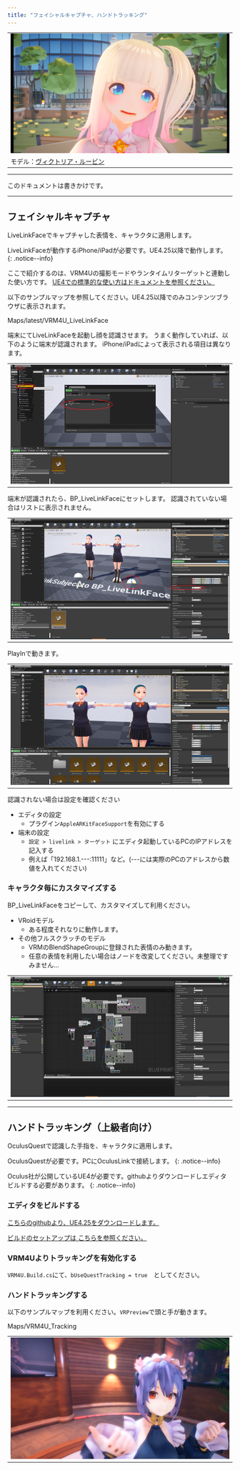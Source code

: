 ```yaml
---
title: "フェイシャルキャプチャ、ハンドトラッキング"
---
```


||
|-|
|[![](./assets/images/small/05t_top.png)](../assets/images/05t_top.png)|
|モデル：[ヴィクトリア・ルービン](https://hub.vroid.com/characters/2792872861023597723/models/5013769147837660446)|

----

このドキュメントは書きかけです。

----
## フェイシャルキャプチャ

LiveLinkFaceでキャプチャした表情を、キャラクタに適用します。

LiveLinkFaceが動作するiPhone/iPadが必要です。UE4.25以降で動作します。
{: .notice--info}

ここで紹介するのは、VRM4Uの撮影モードやランタイムリターゲットと連動した使い方です。
[UE4での標準的な使い方はドキュメントを参照ください。](https://docs.unrealengine.com/ja/Engine/Animation/FacialRecordingiPhone/index.html)


以下のサンプルマップを参照してください。UE4.25以降でのみコンテンツブラウザに表示されます。

Maps/latest/VRM4U_LiveLinkFace

端末にてLiveLinkFaceを起動し顔を認識させます。
うまく動作していれば、以下のように端末が認識されます。
iPhone/iPadによって表示される項目は異なります。

||
|-|
|[![](./assets/images/small/05t_live.png)](../assets/images/05t_live.png)|

端末が認識されたら、BP_LiveLinkFaceにセットします。
認識されていない場合はリストに表示されません。

||
|-|
|[![](./assets/images/small/05t_sub.png)](../assets/images/05t_sub.png)|

PlayInで動きます。

||
|-|
|[![](./assets/images/small/05t_play.png)](../assets/images/05t_play.png)|

認識されない場合は設定を確認ください
- エディタの設定
  - プラグイン`AppleARKitFaceSupport`を有効にする
- 端末の設定
  - `設定 > livelink > ターゲット` にエディタ起動しているPCのIPアドレスを記入する
  - 例えば「192.168.1.---:11111」など。(---には実際のPCのアドレスから数値を入れてください)

### キャラクタ毎にカスタマイズする

BP_LiveLinkFaceをコピーして、カスタマイズして利用ください。

- VRoidモデル
  - ある程度それなりに動作します。
- その他フルスクラッチのモデル
  - VRMのBlendShapeGroupに登録された表情のみ動きます。
  - 任意の表情を利用したい場合はノードを改変してください。未整理ですみません…

||
|-|
|[![](./assets/images/small/05t_detail.png)](../assets/images/05t_detail.png)|


----
## ハンドトラッキング（上級者向け）

OculusQuestで認識した手指を、キャラクタに適用します。

OculusQuestが必要です。PCにOculusLinkで接続します。
{: .notice--info}

Oculus社が公開しているUE4が必要です。githubよりダウンロードしエディタビルドする必要があります。
{: .notice--info}

### エディタをビルドする
[こちらのgithubより、UE4.25をダウンロードします。](https://github.com/Oculus-VR/UnrealEngine)

[ビルドのセットアップは こちらを参照ください。](https://qiita.com/ruyo/items/08ac751ba61cb1201e96)

### VRM4Uよりトラッキングを有効化する

`VRM4U.Build.cs`にて、`bUseQuestTracking = true`　としてください。

### ハンドトラッキングする

以下のサンプルマップを利用ください。`VRPreview`で頭と手が動きます。

Maps/VRM4U_Tracking


||
|-|
|[![](./assets/images/small/05t_hand.png)](../assets/images/05t_hand.png)|
